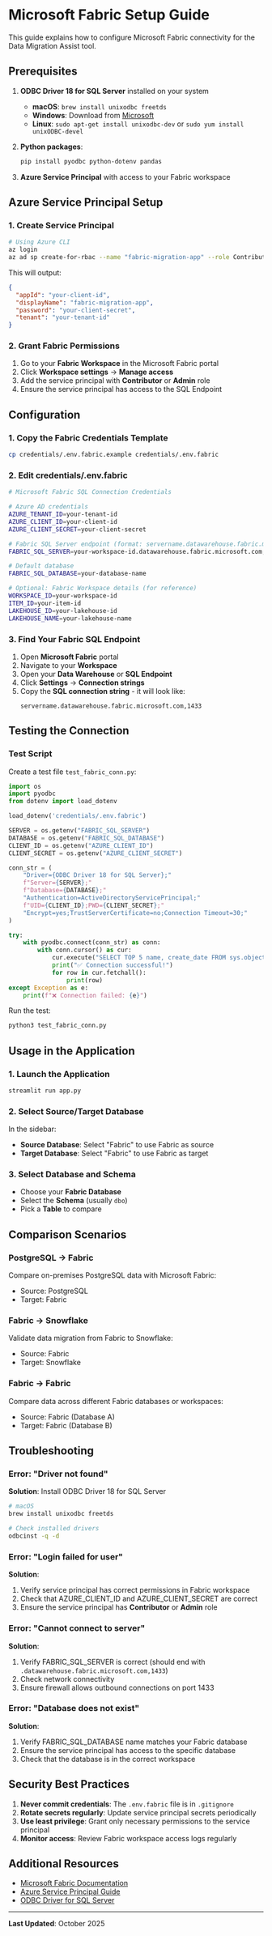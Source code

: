 # Microsoft Fabric Setup Guide

This guide explains how to configure Microsoft Fabric connectivity for the Data Migration Assist tool.

## Prerequisites

1. **ODBC Driver 18 for SQL Server** installed on your system
   - **macOS**: `brew install unixodbc freetds`
   - **Windows**: Download from [Microsoft](https://learn.microsoft.com/en-us/sql/connect/odbc/download-odbc-driver-for-sql-server)
   - **Linux**: `sudo apt-get install unixodbc-dev` or `sudo yum install unixODBC-devel`

2. **Python packages**:
   ```bash
   pip install pyodbc python-dotenv pandas
   ```

3. **Azure Service Principal** with access to your Fabric workspace

## Azure Service Principal Setup

### 1. Create Service Principal

```bash
# Using Azure CLI
az login
az ad sp create-for-rbac --name "fabric-migration-app" --role Contributor
```

This will output:
```json
{
  "appId": "your-client-id",
  "displayName": "fabric-migration-app",
  "password": "your-client-secret",
  "tenant": "your-tenant-id"
}
```

### 2. Grant Fabric Permissions

1. Go to your **Fabric Workspace** in the Microsoft Fabric portal
2. Click **Workspace settings** → **Manage access**
3. Add the service principal with **Contributor** or **Admin** role
4. Ensure the service principal has access to the SQL Endpoint

## Configuration

### 1. Copy the Fabric Credentials Template

```bash
cp credentials/.env.fabric.example credentials/.env.fabric
```

### 2. Edit credentials/.env.fabric

```bash
# Microsoft Fabric SQL Connection Credentials

# Azure AD credentials
AZURE_TENANT_ID=your-tenant-id
AZURE_CLIENT_ID=your-client-id
AZURE_CLIENT_SECRET=your-client-secret

# Fabric SQL Server endpoint (format: servername.datawarehouse.fabric.microsoft.com,1433)
FABRIC_SQL_SERVER=your-workspace-id.datawarehouse.fabric.microsoft.com,1433

# Default database
FABRIC_SQL_DATABASE=your-database-name

# Optional: Fabric Workspace details (for reference)
WORKSPACE_ID=your-workspace-id
ITEM_ID=your-item-id
LAKEHOUSE_ID=your-lakehouse-id
LAKEHOUSE_NAME=your-lakehouse-name
```

### 3. Find Your Fabric SQL Endpoint

1. Open **Microsoft Fabric** portal
2. Navigate to your **Workspace**
3. Open your **Data Warehouse** or **SQL Endpoint**
4. Click **Settings** → **Connection strings**
5. Copy the **SQL connection string** - it will look like:
   ```
   servername.datawarehouse.fabric.microsoft.com,1433
   ```

## Testing the Connection

### Test Script

Create a test file `test_fabric_conn.py`:

```python
import os
import pyodbc
from dotenv import load_dotenv

load_dotenv('credentials/.env.fabric')

SERVER = os.getenv("FABRIC_SQL_SERVER")
DATABASE = os.getenv("FABRIC_SQL_DATABASE")
CLIENT_ID = os.getenv("AZURE_CLIENT_ID")
CLIENT_SECRET = os.getenv("AZURE_CLIENT_SECRET")

conn_str = (
    "Driver={ODBC Driver 18 for SQL Server};"
    f"Server={SERVER};"
    f"Database={DATABASE};"
    "Authentication=ActiveDirectoryServicePrincipal;"
    f"UID={CLIENT_ID};PWD={CLIENT_SECRET};"
    "Encrypt=yes;TrustServerCertificate=no;Connection Timeout=30;"
)

try:
    with pyodbc.connect(conn_str) as conn:
        with conn.cursor() as cur:
            cur.execute("SELECT TOP 5 name, create_date FROM sys.objects ORDER BY create_date DESC;")
            print("✅ Connection successful!")
            for row in cur.fetchall():
                print(row)
except Exception as e:
    print(f"❌ Connection failed: {e}")
```

Run the test:
```bash
python3 test_fabric_conn.py
```

## Usage in the Application

### 1. Launch the Application

```bash
streamlit run app.py
```

### 2. Select Source/Target Database

In the sidebar:
- **Source Database**: Select "Fabric" to use Fabric as source
- **Target Database**: Select "Fabric" to use Fabric as target

### 3. Select Database and Schema

- Choose your **Fabric Database**
- Select the **Schema** (usually `dbo`)
- Pick a **Table** to compare

## Comparison Scenarios

### PostgreSQL → Fabric
Compare on-premises PostgreSQL data with Microsoft Fabric:
- Source: PostgreSQL
- Target: Fabric

### Fabric → Snowflake
Validate data migration from Fabric to Snowflake:
- Source: Fabric
- Target: Snowflake

### Fabric → Fabric
Compare data across different Fabric databases or workspaces:
- Source: Fabric (Database A)
- Target: Fabric (Database B)

## Troubleshooting

### Error: "Driver not found"

**Solution**: Install ODBC Driver 18 for SQL Server
```bash
# macOS
brew install unixodbc freetds

# Check installed drivers
odbcinst -q -d
```

### Error: "Login failed for user"

**Solution**:
1. Verify service principal has correct permissions in Fabric workspace
2. Check that AZURE_CLIENT_ID and AZURE_CLIENT_SECRET are correct
3. Ensure the service principal has **Contributor** or **Admin** role

### Error: "Cannot connect to server"

**Solution**:
1. Verify FABRIC_SQL_SERVER is correct (should end with `.datawarehouse.fabric.microsoft.com,1433`)
2. Check network connectivity
3. Ensure firewall allows outbound connections on port 1433

### Error: "Database does not exist"

**Solution**:
1. Verify FABRIC_SQL_DATABASE name matches your Fabric database
2. Ensure the service principal has access to the specific database
3. Check that the database is in the correct workspace

## Security Best Practices

1. **Never commit credentials**: The `.env.fabric` file is in `.gitignore`
2. **Rotate secrets regularly**: Update service principal secrets periodically
3. **Use least privilege**: Grant only necessary permissions to the service principal
4. **Monitor access**: Review Fabric workspace access logs regularly

## Additional Resources

- [Microsoft Fabric Documentation](https://learn.microsoft.com/en-us/fabric/)
- [Azure Service Principal Guide](https://learn.microsoft.com/en-us/azure/active-directory/develop/howto-create-service-principal-portal)
- [ODBC Driver for SQL Server](https://learn.microsoft.com/en-us/sql/connect/odbc/download-odbc-driver-for-sql-server)

---

**Last Updated**: October 2025
